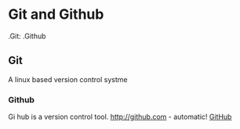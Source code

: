 # Git and Github
.Git:
.Github
## Git
A linux based version control systme
### Github
Gi hub is a version control tool. 
http://github.com - automatic!
[GitHub](http://github.com)